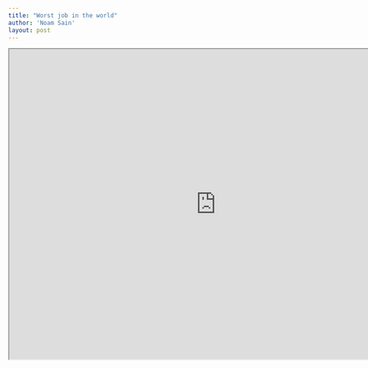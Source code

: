 ```yaml
---
title: "Worst job in the world"
author: 'Noam Sain'
layout: post
---
```


<iframe height="630" src="https://www.youtube.com/embed/SQNCsQqjuGw?feature=oembed" title="Worst Job Ever" width="840"></iframe>